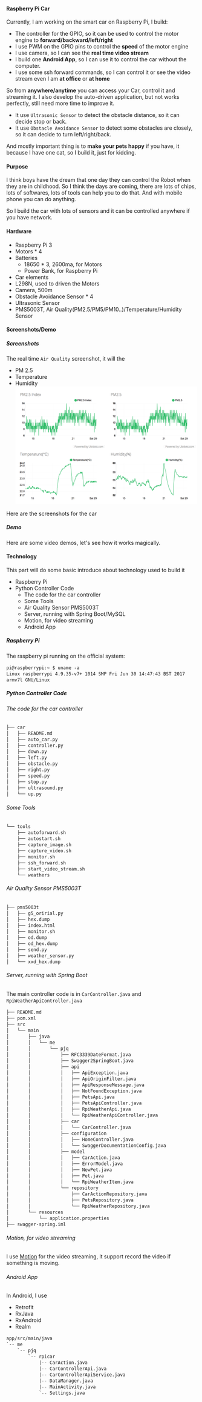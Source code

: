 #### Raspberry Pi Car

Currently, I am working on the smart car on Raspberry Pi, I build:
* The controller for the GPIO, so it can be used to control the motor engine to **forward/backward/left/right**
* I use PWM on the GPIO pins to control the **speed** of the motor engine
* I use camera, so I can see the **real time video stream**
* I build one **Android App**, so I can use it to control the car without the computer.
* I use some ssh forward commands, so I can control it or see the video stream even I am **at office** or **at home**

So from **anywhere/anytime** you can access your Car, control it and streaming it.
I also develop the auto-driven application, but not works perfectly, still need more time to improve it.
* It use `Ultrasonic Sensor` to detect the obstacle distance, so it can decide stop or back.
* It use `Obstacle Avoidance Sensor` to detect some obstacles are closely, so it can decide to turn left/right/back.

And mostly important thing is to **make your pets happy** if you have, it because I have one cat, so I build it, just for kidding.

#### Purpose
I think boys have the dream that one day they can control the Robot when they are in childhood.
So I think the days are coming, there are lots of chips, lots of softwares, lots of tools can help you to do that. And with mobile phone you can do anything.

So I build the car with lots of sensors and it can be controlled anywhere if you have network.

#### Hardware
* Raspberry Pi 3
* Motors * 4
* Batteries
	* 18650 * 3, 2600ma, for Motors
	* Power Bank, for Raspberry Pi
* Car elements
* L298N, used to driven the Motors
* Camera, 500m
* Obstacle Avoidance Sensor * 4
* Ultrasonic Sensor
* PMS5003T, Air Quality(PM2.5/PM5/PM10..)/Temperature/Humidity Sensor

#### Screenshots/Demo
##### Screenshots
The real time `Air Quality` screenshot, it will the 
* PM 2.5
* Temperature
* Humidity
![Alt text](../demo/pm25.png)

Here are the screenshots for the car

##### Demo
Here are some video demos, let's see how it works magically.


#### Technology
This part will do some basic introduce about technology used to build it
* Raspberry Pi
* Python Controller Code
	* The code for the car controller
	* Some Tools
	* Air Quality Sensor PMS5003T
	* Server, running with Spring Boot/MySQL
	* Motion, for video streaming
	* Android App

##### Raspberry Pi
The raspberry pi running on the official system:
```
pi@raspberrypi:~ $ uname -a
Linux raspberrypi 4.9.35-v7+ 1014 SMP Fri Jun 30 14:47:43 BST 2017 armv7l GNU/Linux
```

##### Python Controller Code

###### The code for the car controller
```
├── car
│   ├── README.md
│   ├── auto_car.py
│   ├── controller.py
│   ├── down.py
│   ├── left.py
│   ├── obstacle.py
│   ├── right.py
│   ├── speed.py
│   ├── stop.py
│   ├── ultrasound.py
│   └── up.py
```

###### Some Tools
```
└── tools
    ├── autoforward.sh
    ├── autostart.sh
    ├── capture_image.sh
    ├── capture_video.sh
    ├── monitor.sh
    ├── ssh_forward.sh
    ├── start_video_stream.sh
    └── weathers
```

###### Air Quality Sensor PMS5003T
```
├── pms5003t
│   ├── g5_oririal.py
│   ├── hex.dump
│   ├── index.html
│   ├── monitor.sh
│   ├── od.dump
│   ├── od_hex.dump
│   ├── send.py
│   ├── weather_sensor.py
│   └── xxd_hex.dump
```

###### Server, running with Spring Boot
The main controller code is in `CarController.java` and `RpiWeatherApiController.java`

```
├── README.md
├── pom.xml
├── src
│   └── main
│       ├── java
│       │   └── me
│       │       └── pjq
│       │           ├── RFC3339DateFormat.java
│       │           ├── Swagger2SpringBoot.java
│       │           ├── api
│       │           │   ├── ApiException.java
│       │           │   ├── ApiOriginFilter.java
│       │           │   ├── ApiResponseMessage.java
│       │           │   ├── NotFoundException.java
│       │           │   ├── PetsApi.java
│       │           │   ├── PetsApiController.java
│       │           │   ├── RpiWeatherApi.java
│       │           │   └── RpiWeatherApiController.java
│       │           ├── car
│       │           │   └── CarController.java
│       │           ├── configuration
│       │           │   ├── HomeController.java
│       │           │   └── SwaggerDocumentationConfig.java
│       │           ├── model
│       │           │   ├── CarAction.java
│       │           │   ├── ErrorModel.java
│       │           │   ├── NewPet.java
│       │           │   ├── Pet.java
│       │           │   └── RpiWeatherItem.java
│       │           └── repository
│       │               ├── CarActionRepository.java
│       │               ├── PetsRepository.java
│       │               └── RpiWeatherRepository.java
│       └── resources
│           └── application.properties
├── swagger-spring.iml

```

###### Motion, for video streaming
I use [Motion](https://github.com/Motion-Project/motion) for the video streaming, it support record the video if something is moving.

###### Android App
In Android, I use
* Retrofit
* RxJava
* RxAndroid
* Realm
```
app/src/main/java
`-- me
    `-- pjq
        `-- rpicar
            |-- CarAction.java
            |-- CarControllerApi.java
            |-- CarControllerApiService.java
            |-- DataManager.java
            |-- MainActivity.java
            `-- Settings.java

```







